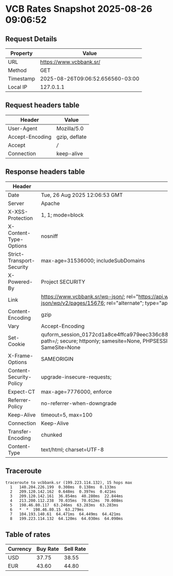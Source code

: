 # VCB Rates Snapshot 2025-08-26 09:06:52
## Request Details

| Property | Value |
|----------|-------|
| URL | https://www.vcbbank.sr/ |
| Method | GET |
| Timestamp | 2025-08-26T09:06:52.656560-03:00 |
| Local IP | 127.0.1.1 |
    
## Request headers table

| Header | Value |
|--------|-------|
| User-Agent | Mozilla/5.0 |
| Accept-Encoding | gzip, deflate |
| Accept | */* |
| Connection | keep-alive |

    
## Response headers table
| Header | Value |
|--------|-------|
| Date | Tue, 26 Aug 2025 12:06:53 GMT |
| Server | Apache |
| X-XSS-Protection | 1, 1; mode=block |
| X-Content-Type-Options | nosniff |
| Strict-Transport-Security | max-age=31536000; includeSubDomains |
| X-Powered-By | Project SECURITY |
| Link | <https://www.vcbbank.sr/wp-json/>; rel="https://api.w.org/", <https://www.vcbbank.sr/wp-json/wp/v2/pages/15676>; rel="alternate"; type="application/json", <https://www.vcbbank.sr/>; rel=shortlink |
| Content-Encoding | gzip |
| Vary | Accept-Encoding |
| Set-Cookie | quform_session_0172cd1a8ce4ffca979eec336c8836d5=oYmjNh92Op4AaRhNWyGoAKaj6vYE0Na7MZgMBIbR; path=/; secure; httponly; samesite=None, PHPSESSID=f2aa2e3fba91435e3d0a4a5da23d3e56; path=/; secure; SameSite=None |
| X-Frame-Options | SAMEORIGIN |
| Content-Security-Policy | upgrade-insecure-requests; |
| Expect-CT | max-age=7776000, enforce |
| Referrer-Policy | no-referrer-when-downgrade |
| Keep-Alive | timeout=5, max=100 |
| Connection | Keep-Alive |
| Transfer-Encoding | chunked |
| Content-Type | text/html; charset=UTF-8 |

## Traceroute 

```
traceroute to vcbbank.sr (199.223.114.132), 15 hops max
  1   140.204.226.199  0.308ms  0.138ms  0.133ms 
  2   209.120.142.162  0.648ms  0.397ms  0.421ms 
  3   209.120.142.161  36.854ms  40.280ms  22.844ms 
  4   213.200.112.238  70.035ms  70.012ms  70.008ms 
  5   198.46.80.117  63.246ms  63.283ms  63.283ms 
  6   *  *  198.46.80.15  63.279ms 
  7   104.193.140.61  64.471ms  64.449ms  64.421ms 
  8   199.223.114.132  64.120ms  64.030ms  64.090ms 

```


## Table of rates

| Currency | Buy Rate | Sell Rate |
|----------|----------|-----------|
| USD | 37.75 | 38.55 |
| EUR | 43.60 | 44.80 |
